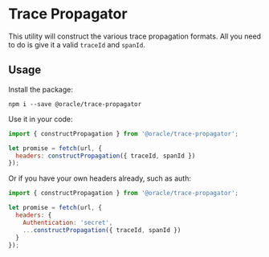# Trace Propagator

This utility will construct the various trace propagation formats. All you need to do is give it a valid `traceId` and `spanId`.

## Usage

Install the package:

```shell
npm i --save @oracle/trace-propagator
```

Use it in your code:

```js
import { constructPropagation } from '@oracle/trace-propagator';

let promise = fetch(url, {
  headers: constructPropagation({ traceId, spanId })
});
```

Or if you have your own headers already, such as auth:

```js
import { constructPropagation } from '@oracle/trace-propagator';

let promise = fetch(url, {
  headers: {
    Authentication: 'secret',
    ...constructPropagation({ traceId, spanId })
  }
});
```
